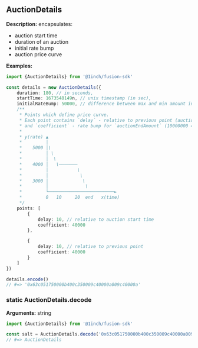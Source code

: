 ## AuctionDetails

**Description:** encapsulates:

-   auction start time
-   duration of an auction
-   initial rate bump
-   auction price curve

**Examples:**

```typescript
import {AuctionDetails} from '@1inch/fusion-sdk'

const details = new AuctionDetails({
    duration: 180, // in seconds,
    startTime: 1673548149n, // unix timestamp (in sec),
    initialRateBump: 50000, // difference between max and min amount in percents, 10000000 = 100%
    /**
     * Points which define price curve.
     * Each point contains `delay` - relative to previous point (auction start for first)
     * and `coefficient` - rate bump for `auctionEndAmount` (10000000 = 100%)
     *
     * y(rate) ▲
     *         │
     *    5000 │\
     *         │ \
     *         │  \
     *    4000 │   \───────
     *         │           \
     *         │            \
     *    3000 │             \
     *         │              \
     *         └─────────────────────────►
     *         0   10     20  end   x(time)
     */
    points: [
        {
            delay: 10, // relative to auction start time
            coefficient: 40000
        },

        {
            delay: 10, // relative to previous point
            coefficient: 40000
        }
    ]
})

details.encode()
// #=> '0x63c051750000b400c350009c40000a009c40000a'
```

### static AuctionDetails.decode

**Arguments:** string

```typescript
import {AuctionDetails} from '@1inch/fusion-sdk'

const salt = AuctionDetails.decode('0x63c051750000b400c350009c40000a009c40000a')
// #=> AuctionDetails
```
